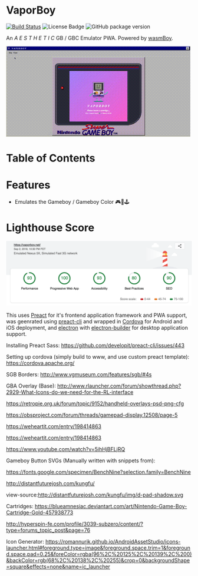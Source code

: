 # VaporBoy

<!-- Badges -->

[![Build Status](https://travis-ci.org/torch2424/vaporBoy.svg?branch=master)](https://travis-ci.org/torch2424/vaporBoy)
![License Badge](https://img.shields.io/github/license/torch2424/vaporBoy.svg)
![GitHub package version](https://img.shields.io/github/package-json/v/torch2424/vaporBoy.svg)

An _A E S T H E T I C_ GB / GBC Emulator PWA. Powered by [wasmBoy](https://github.com/torch2424/wasmBoy).

![Vapor Boy Walk through gif](./readme_assets/VaporboyWalkThrough.gif)

# Table of Contents

# Features

* Emulates the Gameboy / Gameboy Color 🎮👾🕹️

# Lighthouse Score

![Lighthouse Score Screenshot. Approximately 91](./readme_assets/lighthouse_screenshot.png)

This uses [Preact](https://preactjs.com/) for it's frontend application framework and PWA support, was geenrated using [preact-cli](https://github.com/developit/preact-cli) and wrapped in [Cordova](https://cordova.apache.org/) for Android and iOS deployment, and [electron](https://electronjs.org/) with [electron-builder](https://github.com/electron-userland/electron-builder) for desktop application support.

Installing Preact Sass: https://github.com/developit/preact-cli/issues/443

Setting up cordova (simply build to www, and use custom preact template): https://cordova.apache.org/

SGB Borders: http://www.vgmuseum.com/features/sgb/#4s

GBA Overlay (Base): http://www.rlauncher.com/forum/showthread.php?2929-What-Icons-do-we-need-for-the-RL-interface

https://retropie.org.uk/forum/topic/9152/handheld-overlays-psd-png-cfg

https://obsproject.com/forum/threads/gamepad-display.12508/page-5

https://weheartit.com/entry/198414863

https://weheartit.com/entry/198414863

https://www.youtube.com/watch?v=5ihHjBFLjRQ

Gameboy Button SVGs (Manually written with snippets from):

https://fonts.google.com/specimen/BenchNine?selection.family=BenchNine

http://distantfuturejosh.com/kungfu/

view-source:http://distantfuturejosh.com/kungfu/img/d-pad-shadow.svg

Cartridges: https://blueamnesiac.deviantart.com/art/Nintendo-Game-Boy-Cartridge-Gold-457938773

http://hyperspin-fe.com/profile/3039-subzero/content/?type=forums_topic_post&page=76

Icon Generator: https://romannurik.github.io/AndroidAssetStudio/icons-launcher.html#foreground.type=image&foreground.space.trim=1&foreground.space.pad=0.25&foreColor=rgba(96%2C%20125%2C%20139%2C%200)&backColor=rgb(68%2C%20138%2C%20255)&crop=0&backgroundShape=square&effects=none&name=ic_launcher
